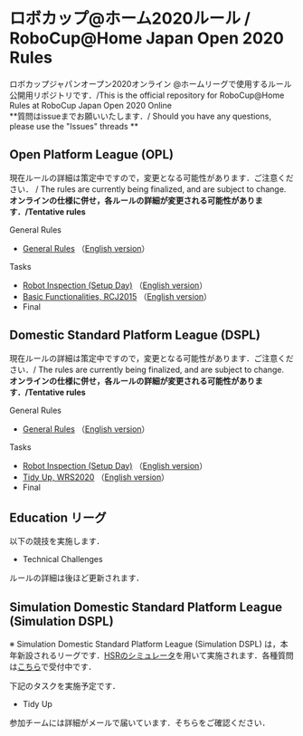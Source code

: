 # ロボカップ@ホーム2020ルール / RoboCup@Home Japan Open 2020 Rules
ロボカップジャパンオープン2020オンライン @ホームリーグで使用するルール公開用リポジトリです．/This is the official repository for RoboCup@Home Rules at RoboCup Japan Open 2020 Online  
**質問はissueまでお願いいたします．/ Should you have any questions, please use the "Issues" threads **

## Open Platform League (OPL)
現在ルールの詳細は策定中ですので，変更となる可能性があります．ご注意ください． / The rules are currently being finalized, and are subject to change. 
**オンラインの仕様に併せ，各ルールの詳細が変更される可能性があります．/Tentative rules**

General Rules
- [General Rules](rules/generalrules_ja.md) （[English version](rules/generalrules_en.md)）

Tasks
- [Robot Inspection (Setup Day)](rules/robotinspection_ja.md) （[English version](rules/robotinspection_en.md)）
- [Basic Functionalities, RCJ2015](rules/basicfunctionalities_ja.md) （[English version](rules/basicfunctionalities_en.md)）
- Final


## Domestic Standard Platform League (DSPL)
現在ルールの詳細は策定中ですので，変更となる可能性があります．ご注意ください．/ The rules are currently being finalized, and are subject to change.   
**オンラインの仕様に併せ，各ルールの詳細が変更される可能性があります．/Tentative rules**

General Rules
- [General Rules](rules/generalrules_ja.md) （[English version](rules/generalrules_en.md)）

Tasks
- [Robot Inspection (Setup Day)](rules/robotinspection_ja.md) （[English version](rules/robotinspection_en.md)）
- [Tidy Up, WRS2020](rules/tidyup_ja.md) （[English version](rules/tidyup_en.md)）
- Final

## Education リーグ
以下の競技を実施します． 
- Technical Challenges

ルールの詳細は後ほど更新されます．

## Simulation Domestic Standard Platform League (Simulation DSPL)
※ Simulation Domestic Standard Platform League (Simulation DSPL) は，本年新設されるリーグです．[HSRのシミュレータ](https://github.com/hsr-project/tmc_wrs_docker/blob/master/README_ja.md)を用いて実施されます．各種質問は[こちら](https://github.com/hsr-project/tmc_wrs_docker/issues)で受付中です．

下記のタスクを実施予定です．
- Tidy Up


参加チームには詳細がメールで届いています．そちらをご確認ください．

